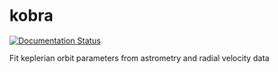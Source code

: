 # kobra

[![Documentation Status](https://readthedocs.org/projects/kobra/badge/?version=latest)](http://kobra.readthedocs.io/en/latest/?badge=latest)

Fit keplerian orbit parameters from astrometry and radial velocity data
